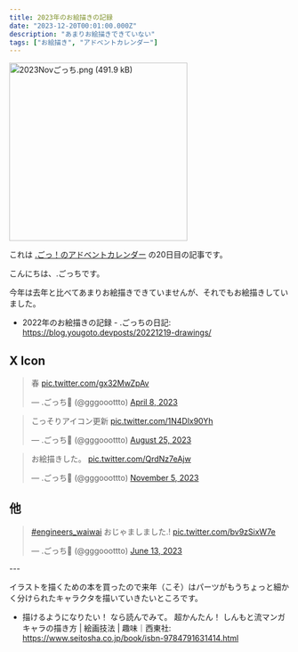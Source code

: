 ```yaml
---
title: 2023年のお絵描きの記録
date: "2023-12-20T00:01:00.000Z"
description: "あまりお絵描きできていない"
tags: ["お絵描き", "アドベントカレンダー"]
---
```


<img width="320" alt="2023Novごっち.png (491.9 kB)" src="/assets/images/posts/20231220-drawings/2023Novごっち.png">

これは [.ごっ！のアドベントカレンダー](https://adventar.org/calendars/9122) の20日目の記事です。

こんにちは、.ごっちです。

今年は去年と比べてあまりお絵描きできていませんが、それでもお絵描きしていました。

- 2022年のお絵描きの記録 - .ごっちの日記: https://blog.yougoto.devposts/20221219-drawings/

## X Icon

<blockquote class="twitter-tweet"><p lang="ja" dir="ltr">春 <a href="https://t.co/gx32MwZpAv">pic.twitter.com/gx32MwZpAv</a></p>&mdash; .ごっち📝 (@gggooottto) <a href="https://twitter.com/gggooottto/status/1644515451106660352?ref_src=twsrc%5Etfw">April 8, 2023</a></blockquote>

<blockquote class="twitter-tweet"><p lang="ja" dir="ltr">こっそりアイコン更新 <a href="https://t.co/1N4Dlx90Yh">pic.twitter.com/1N4Dlx90Yh</a></p>&mdash; .ごっち📝 (@gggooottto) <a href="https://twitter.com/gggooottto/status/1695102266431393860?ref_src=twsrc%5Etfw">August 25, 2023</a></blockquote>

<blockquote class="twitter-tweet"><p lang="ja" dir="ltr">お絵描きした。 <a href="https://t.co/QrdNz7eAjw">pic.twitter.com/QrdNz7eAjw</a></p>&mdash; .ごっち📝 (@gggooottto) <a href="https://twitter.com/gggooottto/status/1721195930396021066?ref_src=twsrc%5Etfw">November 5, 2023</a></blockquote>

## 他

<blockquote class="twitter-tweet"><p lang="ja" dir="ltr"><a href="https://twitter.com/hashtag/engineers_waiwai?src=hash&amp;ref_src=twsrc%5Etfw">#engineers_waiwai</a> おじゃましました.! <a href="https://t.co/bv9zSixW7e">pic.twitter.com/bv9zSixW7e</a></p>&mdash; .ごっち📝 (@gggooottto) <a href="https://twitter.com/gggooottto/status/1668654381326282753?ref_src=twsrc%5Etfw">June 13, 2023</a></blockquote>
---

イラストを描くための本を買ったので来年（こそ）はパーツがもうちょっと細かく分けられたキャラクタを描いていきたいところです。

- 描けるようになりたい！ なら読んでみて。  超かんたん！ しんもと流マンガキャラの描き方 | 絵画技法 | 趣味｜西東社: https://www.seitosha.co.jp/book/isbn-9784791631414.html
